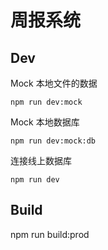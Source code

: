 # 周报系统

## Dev

Mock 本地文件的数据

```
npm run dev:mock
```

Mock 本地数据库

```
npm run dev:mock:db
```

连接线上数据库

```
npm run dev
```

## Build

npm run build:prod
